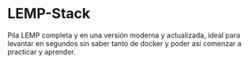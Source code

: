 # LEMP-Stack
Pila LEMP completa y en una versión moderna y actualizada, ideal para levantar en segundos sin saber tanto de docker y poder así comenzar a practicar y aprender.
